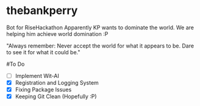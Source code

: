 # thebankperry
Bot for RiseHackathon
Apparently KP wants to dominate the world. We are helping him achieve world domination :P

"Always remember: Never accept the world for what it appears to be. Dare to see it for what it could be."

#To Do
- [ ] Implement Wit-AI
- [X] Registration and Logging System
- [X] Fixing Package Issues
- [X] Keeping Git Clean (Hopefully :P)